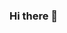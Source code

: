 ### Hi there 👋

<!--
**Talessil/Talessil** is a ✨ _special_ ✨ repository because its `README.md` (this file) appears on your GitHub profile.

- 🔭 I’m currently studying masters on PPGCC-UFJF
- 🌱 I’m currently learning and working with semantics, ontology, machine learning, complex networks, social networks...
- 📫 How to reach me: talessil.sil@gmail.com

